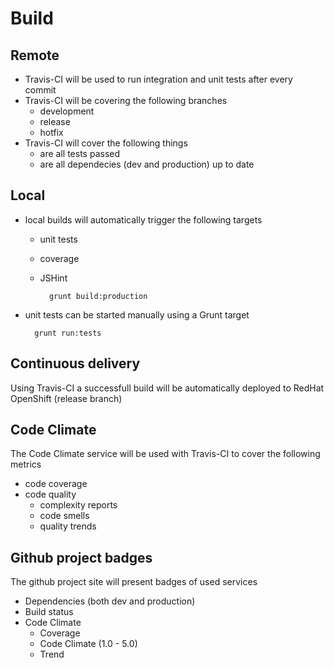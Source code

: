 # Build

## Remote

- Travis-CI will be used to run integration and unit tests after every commit
- Travis-CI will be covering the following branches
    - development
    - release
    - hotfix
- Travis-CI will cover the following things
    - are all tests passed
    - are all dependecies (dev and production) up to date

## Local

- local builds will automatically trigger the following targets
    - unit tests
    - coverage
    - JSHint

            grunt build:production

- unit tests can be started manually using a Grunt target

        grunt run:tests

## Continuous delivery

Using Travis-CI a successfull build will be automatically deployed to RedHat OpenShift (release branch)

## Code Climate

The Code Climate service will be used with Travis-CI to cover the following metrics

- code coverage
- code quality
    - complexity reports
    - code smells
    - quality trends

## Github project badges

The github project site will present badges of used services

- Dependencies (both dev and production)
- Build status
- Code Climate
    - Coverage
    - Code Climate (1.0 - 5.0)
    - Trend
